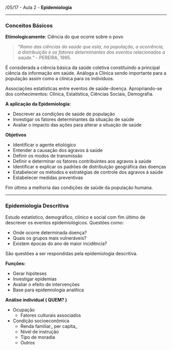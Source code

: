 



/05/17 - Aula 2 - **Epidemiologia**

---

### Conceitos Básicos

**Etimologicamente**: Ciência do que ocorre sobre o povo

> "_Ramo das ciências da saúde que esta, na população, a ocorrência, a distribuição e os fatores determinantes dos eventos relacionados a saúde._" - PEREIRA, 1995.

É considerada a ciência básica da saúde coletiva constituindo a principal ciência da informação em saúde. Análoga a Clínica sendo importante para a população assim como a clínica para os indivíduos.

Associações estatísticas entre eventos de saúde-doença. Apropriando-se dos conhecimentos: Clínica, Estatística, Ciências Sociais, Demografia.

**A aplicação da Epidemiologia:**

* Descrever as condições de saúde de população
* Investigar os fatores determinantes da situação de saúde
* Avaliar o impacto das ações para alterar a situação de saúde

**Objetivos**

* Identificar o agente etiológico
* Entender a causação dos agravos à saúde
* Definir os modos de transmissão
* Definir e determinar os fatores contribuintes aos agravos à saúde
* Identificar e explicar os padrões de distribuição geográfica das doenças
* Estabelecer os métodos e estratégias de controle dos agravos à saúde
* Estabelecer medidas preventivas

Fim último a melhoria das condições de saúde da população humana.

---

### Epidemiologia Descritiva

Estudo estatístico, demográfico, clínico e social com fim último de descrever os eventos epidemiológicos. Questões como:

* Onde ocorre determinada doença?
* Quais os grupos mais vulneráveis?
* Existem épocas do ano de maior incidência?

São questões a ser respondidas pela epidemiologia descritiva.

**Funções:**

* Gerar hipóteses
* Investigar epidemias
* Avaliar o efeito de intervenções
* Base para epidemiologia analítica

**Análise individual \( QUEM? \)**

* Ocupação
  * Fatores culturais associados
* Condição socioeconômica
  * Renda familiar_ per capita_
  * Nível de instrução
  * Tipo de moradia
  * Outros



